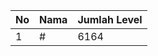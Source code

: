 | No | Nama            | Jumlah Level |
|----|-----------------|--------------|
| 1  | #    |    6164        |
